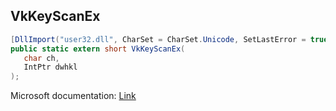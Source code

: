 ## VkKeyScanEx

```csharp
[DllImport("user32.dll", CharSet = CharSet.Unicode, SetLastError = true)]
public static extern short VkKeyScanEx(
   char ch,
   IntPtr dwhkl
);
```

Microsoft documentation: [Link](https://docs.microsoft.com/en-us/windows/win32/api/winuser/nf-winuser-vkkeyscanexw)
